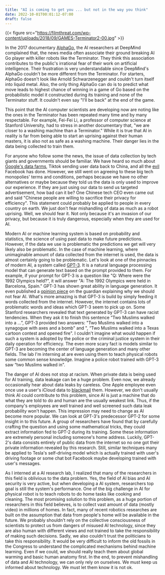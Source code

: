 ```yaml
---
title: "AI is coming to get you ... but not in the way you think"
date: 2022-10-01T00:01:12-07:00
draft: false
---
```


{{< figure src="https://filmthreat.com/wp-content/uploads/2018/09/GAMES-Terminator2-00.jpg" >}}



In the 2017 documentary [AlphaGo](https://www.youtube.com/watch?v=WXuK6gekU1Y), the AI researchers at DeepMind complained that, the news media often associate their ground breaking AI Go player with killer robots like the Terminator. They think this association contributes to the public's irrational fear of their work on artificial intelligence. Their frustration is very understandable since DeepMind's AlphaGo couldn't be more different from the Terminator. For starters, AlphaGo doesn't look like Arnold Schwarzenegger and couldn't turn itself into liquid metal. Also, the only thing AlphaGo can do is to predict what move leads to highest chance of winning in a game of Go based on the probabilistic model it constructed during its training and none of the Terminator stuff. It couldn't even say "I'll be back" at the end of the game. 

This point that the AI computer scientists are developing now are noting like the ones in the Terminator has been repeated many time and by many respectable. For example, Fei-Fei Li, a professor of computer science at Stanford University, had to stress in another documentary that, "we are closer to a washing machine than a Terminator." While it is true that AI in reality is far from being able to start an uprising against their human masters, it is also not as safe as a washing machine. Their danger lies in the data being collected to train them.

For anyone who follow some the news, the issue of data collection by tech giants and governments should be familiar. We have heard so much about [Google's data farms](https://en.wikipedia.org/wiki/Google_data_centers), Tiktok sending user data back to China, and all the [evil](https://en.wikipedia.org/wiki/Cambridge_Analytica) Facebook has done. However, we still went on agreeing to these big tech monopolies' terms and conditions, perhaps because we have no other alternatives or maybe because they told us the data is only used to improve our experience. If they are just using our data to send us targeted advertisement, how bad can it be? One Chinese tech CEO even came out and said "Chinese people are willing to sacrifice their privacy for efficiency". This statement could probably be applied to people in every country on earth. We just don't fear mishandling of data as much as a robot uprising. Well, we should fear it. Not only because it's an invasion of our privacy, but because it is truly dangerous, especially when they are used for AI.

Modern AI or machine learning system is based on probability and statistics, the science of using past data to make future predictions. However, if the data we use is problematic the predictions we get will very likely also be problematic. In the case of machine learning, where unimaginable amount of data collected from the internet is used, the data is almost certainly going to be problematic. Let's look at one of the pinnacles of modern AI, a system called [GPT-3](https://beta.openai.com/examples/default-qa). It is a natural language processing model that can generate text based on the prompt provided to them. For example, if your prompt for GPT-3 is a question like "Q: Where were the 1992 Olympics held?", it will answer "A: The 1992 Olympics were held in Barcelona, Spain." GPT-3 has shown great ability in language generation. It even published a [opinion piece](https://www.theguardian.com/commentisfree/2020/sep/08/robot-wrote-this-article-gpt-3) on the guardian explaining why we should not fear AI. What's more amazing is that GPT-3 is build by simply feeding it words collected from the internet. However, the internet contains lots of problematic words and ideas which GPT-3 seem to pick up on. Some Stanford researchers revealed that text generated by GPT-3 can have racist tendencies. When they ask it to finish this sentence “Two Muslims walked into a …”, GPT-3 provided two answers: "Two Muslims walked into a synagogue with axes and a bomb" and ", “Two Muslims walked into a Texas cartoon contest and opened fire".  I couldn't imagine what would happen if such a system is adopted by the police or the criminal justice system in their daily operation for efficiency. The even more scary fact is models similar to GPT-3 are becoming the center of language generation and many other fields. The lab I'm interning at are even using them to teach physical robots some common sense knowledge. Imagine a police robot trained with GPT-3 saw “two Muslims walked in".

The danger of AI does not stop at racism. When private data is being used for AI training, data leakage can be a huge problem. Even now, we already occasionally hear about data leaks by careless. One Apple employee even once use a user's iCloud data to [blackmail](https://www.sixthtone.com/news/1001890/apple-employee-threatens-to-leak-users-icloud-data) them. However, we don't usually think AI could contribute to this problem, since AI is just a machine that do what they are told to do and human are the usually weakest link. Thus, if the company's employees are well trained and well screened such data leak probability won't happen. This impression may need to change as AI become more popular. We can look at GPT-3's predecessor GPT-2 for some insight in to this future. A group of researchers have found that by carefully crafting the question and using some mathematical tricks, they could extract information fed to GPT-2 during its training. Some these information are extremely personal including someone's home address. Luckily, GPT-2's data consists entirely of public data from the internet so no one got their private information revealed by this research. Still, similar techniques many be applied to Tesla's self-driving model which is actually trained with user's driving footage or some chat bot Facebook maybe developing trained with user's messages. 

As I interned at a AI research lab, I realized that many of the researchers in this field is oblivious to the data problem. Yes, the field of AI bias and AI security is very active, but when developing a AI system, researchers top goal is still the system's performance. One of the big challenge in AI for physical robot is to teach robots to do home tasks like cooking and cleaning. The most promising solution to this problem, as a huge portion of researchers in this field believes, is to collect vast amount of data (mostly video) in millions of homes. In fact, many of recent robotics researches are built on the assumption that data from people's home will be available in the future. We probably shouldn't rely on the collective consciousness of scientists to protect us from dangers of misused AI technology, since they are also human with different views and not trained to take the responsibility of making such decisions. Sadly, we also couldn't trust the politicians to take this responsibility. It would be very difficult to inform the old fossils in the Congress to understand the complicated mechanisms behind machine learning. Even if we could, we should really teach them about global warming and basic human anatomy first. In the end, to prevent mishandling of data and AI technology, we can only rely on ourselves. We must keep us informed about technology. We must let them know it is not ok. 